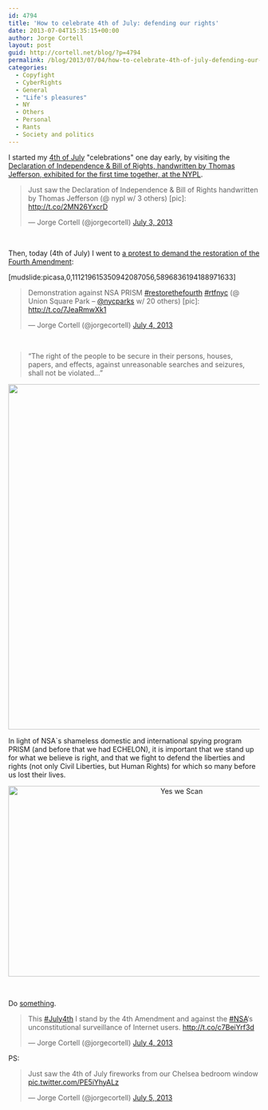 ```yaml
---
id: 4794
title: 'How to celebrate 4th of July: defending our rights'
date: 2013-07-04T15:35:15+00:00
author: Jorge Cortell
layout: post
guid: http://cortell.net/blog/?p=4794
permalink: /blog/2013/07/04/how-to-celebrate-4th-of-july-defending-our-rights/
categories:
  - Copyfight
  - CyberRights
  - General
  - "Life's pleasures"
  - NY
  - Others
  - Personal
  - Rants
  - Society and politics
---
```

I started my <a title="http://blog.visual.ly/independence-day-infographics/" href="http://blog.visual.ly/independence-day-infographics/" target="_blank">4th of July</a> "celebrations" one day early, by visiting the <a title="http://www.nypl.org/events/exhibitions/foundations-freedom-declaration-independence-and-bill-rights" href="http://www.nypl.org/events/exhibitions/foundations-freedom-declaration-independence-and-bill-rights" target="_blank">Declaration of Independence & Bill of Rights, handwritten by Thomas Jefferson, exhibited for the first time together, at the NYPL</a>.

<blockquote class="twitter-tweet">
  <p>
    Just saw the Declaration of Independence & Bill of Rights handwritten by Thomas Jefferson (@ nypl w/ 3 others) [pic]: <a href="http://t.co/2MN26YxcrD">http://t.co/2MN26YxcrD</a>
  </p>
  
  <p>
    — Jorge Cortell (@jorgecortell) <a href="https://twitter.com/jorgecortell/statuses/352440584058839040">July 3, 2013</a>
  </p>
</blockquote>

&nbsp;

Then, today (4th of July) I went to <a title="http://www.restorethefourth.net" href="http://www.restorethefourth.net" target="_blank">a protest to demand the restoration of the Fourth Amendment</a>:

[mudslide:picasa,0,111219615350942087056,5896836194188971633]

<blockquote class="twitter-tweet">
  <p>
    Demonstration against NSA PRISM <a href="https://twitter.com/search?q=%23restorethefourth&src=hash">#restorethefourth</a> <a href="https://twitter.com/search?q=%23rtfnyc&src=hash">#rtfnyc</a> (@ Union Square Park – <a href="https://twitter.com/NYCParks">@nycparks</a> w/ 20 others) [pic]: <a href="http://t.co/7JeaRmwXk1">http://t.co/7JeaRmwXk1</a>
  </p>
  
  <p>
    — Jorge Cortell (@jorgecortell) <a href="https://twitter.com/jorgecortell/statuses/352828296494452738">July 4, 2013</a>
  </p>
</blockquote>

&nbsp;

> “The right of the people to be secure in their persons, houses, papers, and effects, against unreasonable searches and seizures, shall not be violated...”

<p style="text-align: center">
  <img class="aligncenter" alt="" src="http://25.media.tumblr.com/0f3204d8b8402e3382c3f827116e730f/tumblr_mon3pghEH91qh35ryo1_1280.jpg" width="512" height="692" />
</p>

In light of NSA`s shameless domestic and international spying program PRISM (and before that we had ECHELON), it is important that we stand up for what we believe is right, and that we fight to defend the liberties and rights (not only Civil Liberties, but Human Rights) for which so many before us lost their lives.

<p style="text-align: center">
  <img class="aligncenter" alt="Yes we Scan" src="http://24.media.tumblr.com/1c6237791f050d341caed01579b61ee3/tumblr_momj9eniJ71rbyp66o1_1280.jpg" width="679" height="382" />
</p>

&nbsp;

Do <a title="http://www.restorethefourth.net/resources/" href="http://www.restorethefourth.net/resources/" target="_blank">something</a>.

<blockquote class="twitter-tweet">
  <p>
    This <a href="https://twitter.com/search?q=%23July4th&src=hash">#July4th</a> I stand by the 4th Amendment and against the <a href="https://twitter.com/search?q=%23NSA&src=hash">#NSA</a>‘s unconstitutional surveillance of Internet users. <a href="http://t.co/c7BeiYrf3d">http://t.co/c7BeiYrf3d</a>
  </p>
  
  <p>
    — Jorge Cortell (@jorgecortell) <a href="https://twitter.com/jorgecortell/statuses/352825551360229376">July 4, 2013</a>
  </p>
</blockquote>

PS:

<blockquote class="twitter-tweet">
  <p>
    Just saw the 4th of July fireworks from our Chelsea bedroom window <a href="http://t.co/PE5iYhyALz">pic.twitter.com/PE5iYhyALz</a>
  </p>
  
  <p>
    — Jorge Cortell (@jorgecortell) <a href="https://twitter.com/jorgecortell/statuses/352972757094498304">July 5, 2013</a>
  </p>
</blockquote>